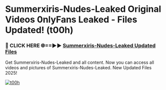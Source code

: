 # Summerxiris-Nudes-Leaked Original Videos 0nlyFans Leaked - Files Updated! (t00h)

<h3>🔴 CLICK HERE 🌐==►► <a href="https://tinyurl.com/5h6xmrr3" rel="nofollow">Summerxiris-Nudes-Leaked Updated Files</a></h3>

Get Summerxiris-Nudes-Leaked and all content. Now you can access all videos and pictures of Summerxiris-Nudes-Leaked. New Updated Files 2025!

[![t00h](https://i.imgur.com/KVD873Z.gif)](https://tinyurl.com/5h6xmrr3)
